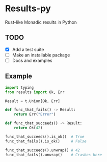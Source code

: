 # Results-py

Rust-like Monadic results in Python

## TODO

- [x] Add a test suite
- [ ] Make an installable package
- [ ] Docs and examples

## Example

```python
import typing
from results import Ok, Err

Result = t.Union[Ok, Err]

def func_that_fails() -> Result:
    return Err("Error")

def func_that_succeeds() -> Result:
    return Ok(42)

func_that_succeeds().is_ok()  # True
func_that_fails().is_ok()     # False

func_that_succeeds().unwrap() # 42
func_that_fails().unwrap()    # Crashes here
```
